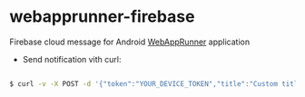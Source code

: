 # webapprunner-firebase

Firebase cloud message for Android [WebAppRunner](https://play.google.com/store/apps/details?id=hu.polidor.webapprunner) application

* Send notification vith curl:

```bash

$ curl -v -X POST -d '{"token":"YOUR_DEVICE_TOKEN","title":"Custom title","message":"Notification body", "link":"https://custom.webpage.link"}' -H "Content-Type: application/json" https://us-central1-webapprunner-1093.cloudfunctions.net/sendPushNotification

```

